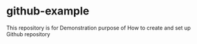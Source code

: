 # github-example
This repository is for Demonstration purpose of How to create and set up Github repository
